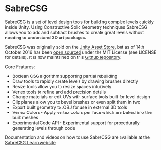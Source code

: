 # SabreCSG

SabreCSG is a set of level design tools for building complex levels quickly inside Unity. Using Constructive Solid Geometry techniques SabreCSG allows you to add and subtract brushes to create great levels without needing to understand 3D art packages.

SabreCSG was originally sold on the [Unity Asset Store](https://www.assetstore.unity3d.com/en/#!/content/47418), but as of 14th October 2016 has been [open sourced](http://sabrecsg.com/2016/10/14/sabrecsg-released-as-open-source/) under the MIT License (see LICENSE for details). It is now maintained on this [Github repository](https://github.com/sabresaurus/SabreCSG).

Core Features:

- Boolean CSG algorithm supporting partial rebuilding
- Draw tools to rapidly create levels by drawing brushes directly
- Resize tools allow you to resize spaces intuitively
- Vertex tools to refine and add precision details
- Change materials or edit UVs with surface tools built for level design
- Clip planes allow you to bevel brushes or even split them in two
- Export built geometry to .OBJ for use in external 3D tools
- Vertex Colors - Apply vertex colors per face which are baked into the built meshes
- Experimental Code API - Experimental support for procedurally generating levels through code

Documentation and videos on how to use SabreCSG are available at the [SabreCSG Learn website](http://sabrecsg.com/learn/)
